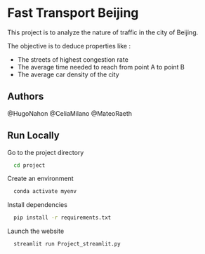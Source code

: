 
# Fast Transport Beijing

This project is to analyze the nature of traffic in the city of Beijing. 

The objective is to deduce properties like :
- The streets of highest congestion rate
- The average time needed to reach from point A to point B
- The average car density of the city


## Authors

@HugoNahon
@CeliaMilano
@MateoRaeth


## Run Locally


Go to the project directory

```bash
  cd project
```

Create an environment

```bash
  conda activate myenv
```


Install dependencies

```bash
  pip install -r requirements.txt
```

Launch the website

```bash
  streamlit run Project_streamlit.py
```

